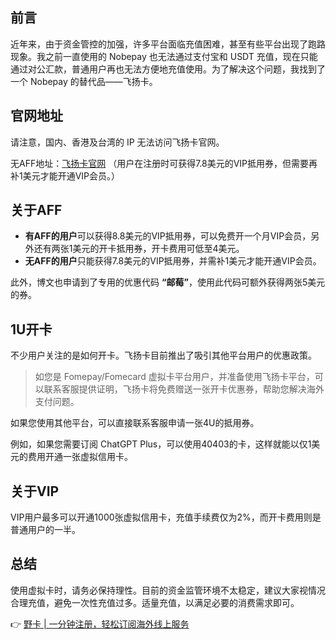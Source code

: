 ## 前言

近年来，由于资金管控的加强，许多平台面临充值困难，甚至有些平台出现了跑路现象。我之前一直使用的 Nobepay 也无法通过支付宝和 USDT 充值，现在只能通过对公汇款，普通用户再也无法方便地充值使用。为了解决这个问题，我找到了一个 Nobepay 的替代品——飞扬卡。

## 官网地址

请注意，国内、香港及台湾的 IP 无法访问飞扬卡官网。

无AFF地址：[飞扬卡官网](https://bit.ly/bewildcard) （用户在注册时可获得7.8美元的VIP抵用券，但需要再补1美元才能开通VIP会员。）

## 关于AFF

- **有AFF的用户**可以获得8.8美元的VIP抵用券，可以免费开一个月VIP会员，另外还有两张1美元的开卡抵用券，开卡费用可低至4美元。
- **无AFF的用户**只能获得7.8美元的VIP抵用券，并需补1美元才能开通VIP会员。

此外，博文也申请到了专用的优惠代码 **“邮莓”**，使用此代码可额外获得两张5美元的券。

## 1U开卡

不少用户关注的是如何开卡。飞扬卡目前推出了吸引其他平台用户的优惠政策。

> 如您是 Fomepay/Fomecard 虚拟卡平台用户，并准备使用飞扬卡平台，可以联系客服提供证明，飞扬卡将免费赠送一张开卡优惠券，帮助您解决海外支付问题。

如果您使用其他平台，可以直接联系客服申请一张4U的抵用券。

例如，如果您需要订阅 ChatGPT Plus，可以使用40403的卡，这样就能以仅1美元的费用开通一张虚拟信用卡。

## 关于VIP

VIP用户最多可以开通1000张虚拟信用卡，充值手续费仅为2%，而开卡费用则是普通用户的一半。

## 总结

使用虚拟卡时，请务必保持理性。目前的资金监管环境不太稳定，建议大家视情况合理充值，避免一次性充值过多。适量充值，以满足必要的消费需求即可。

👉 [野卡 | 一分钟注册，轻松订阅海外线上服务](https://bit.ly/bewildcard)